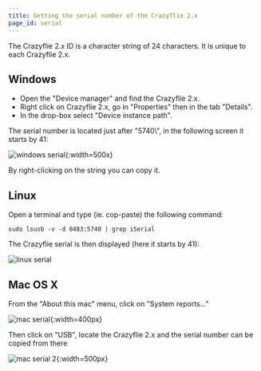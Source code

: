 ```yaml
---
title: Getting the serial number of the Crazyflie 2.x
page_id: serial
---
```


The Crazyflie 2.x ID is a character string of 24 characters. It is
unique to each Crazyflie 2.x.

## Windows

-   Open the \"Device manager\" and find the Crazyflie 2.x.
-   Right click on Crazyflie 2.x, go in \"Properties\" then in the
    tab \"Details\".
-   In the drop-box select \"Device instance path\".

The serial number is located just after \"5740\\\", in the following
screen it starts by 41:

![windows serial](/docs/images/windows_serial.png){:width=500x}

By right-clicking on the string you can copy it.

## Linux

Open a terminal and type (ie. cop-paste) the following command:

    sudo lsusb -v -d 0483:5740 | grep iSerial

The Crazyflie serial is then displayed (here it starts by 41):

![linux serial](/docs/images/linux_serial.png)

## Mac OS X

From the \"About this mac\" menu, click on \"System reports\...\"

![mac serial](/docs/images/mac_serial_about.png){:width=400px}

Then click on \"USB\", locate the Crazyflie 2.x and the serial number can
be copied from there

![mac serial 2](/docs/images/mac_serial.png){:width=500px}
